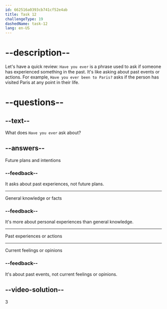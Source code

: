 ```yaml
---
id: 662516a0393cb741cf52e4ab
title: Task 12
challengeType: 19
dashedName: task-12
lang: en-US
---
```


# --description--

Let's have a quick review: `Have you ever` is a phrase used to ask if someone has experienced something in the past. It's like asking about past events or actions. For example, `Have you ever been to Paris?` asks if the person has visited Paris at any point in their life.

# --questions--

## --text--

What does `Have you ever` ask about?

## --answers--

Future plans and intentions

### --feedback--

It asks about past experiences, not future plans.

---

General knowledge or facts

### --feedback--

It's more about personal experiences than general knowledge.

---

Past experiences or actions

---

Current feelings or opinions

### --feedback--

It's about past events, not current feelings or opinions.

## --video-solution--

3

